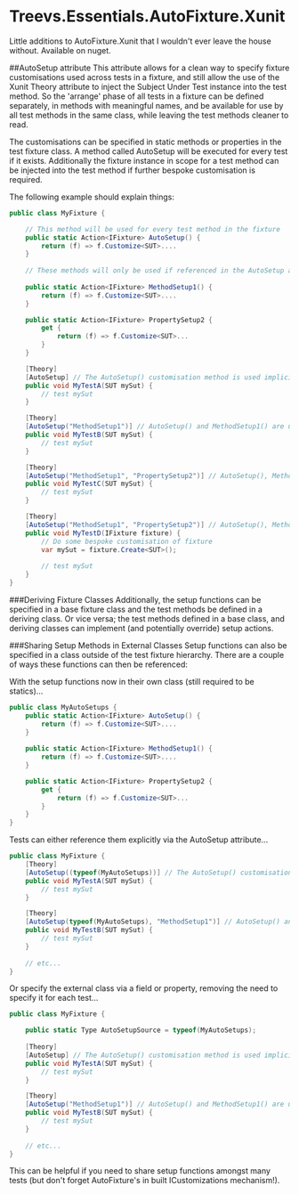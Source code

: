 Treevs.Essentials.AutoFixture.Xunit
=============================
Little additions to AutoFixture.Xunit that I wouldn't ever leave the house without. Available on nuget.

##AutoSetup attribute
This attribute allows for a clean way to specify fixture customisations used across tests in a fixture, and still allow the use of the Xunit Theory attribute to inject the Subject Under Test instance into the test method.  So the 'arrange' phase of all tests in a fixture can be defined separately, in methods with meaningful names, and be available for use by all test methods in the same class, while leaving the test methods cleaner to read.

The customisations can be specified in static methods or properties in the test fixture class.  A method called AutoSetup will be executed for every test if it exists.  Additionally the fixture instance in scope for a test method can be injected into the test method if further bespoke customisation is required.

The following example should explain things:

```c#
public class MyFixture {

	// This method will be used for every test method in the fixture
	public static Action<IFixture> AutoSetup() {
		return (f) => f.Customize<SUT>....
	}
	
	// These methods will only be used if referenced in the AutoSetup attribute of a test method...
	
	public static Action<IFixture> MethodSetup1() {
		return (f) => f.Customize<SUT>....
	}

	public static Action<IFixture> PropertySetup2 {
		get {
			return (f) => f.Customize<SUT>...
		}
	}

	[Theory]
	[AutoSetup] // The AutoSetup() customisation method is used implicitly
	public void MyTestA(SUT mySut) {
		// test mySut
	}

	[Theory]
	[AutoSetup("MethodSetup1")] // AutoSetup() and MethodSetup1() are used
	public void MyTestB(SUT mySut) {
		// test mySut
	}

	[Theory]
	[AutoSetup("MethodSetup1", "PropertySetup2")] // AutoSetup(), MethodSetup1() and PropertySetup2 are used
	public void MyTestC(SUT mySut) {
		// test mySut
	}

	[Theory]
	[AutoSetup("MethodSetup1", "PropertySetup2")] // AutoSetup(), MethodSetup1() and PropertySetup2 are used
	public void MyTestD(IFixture fixture) {
		// Do some bespoke customisation of fixture
		var mySut = fixture.Create<SUT>();
		
		// test mySut		
	}
}
```

###Deriving Fixture Classes
Additionally, the setup functions can be specified in a base fixture class and the test methods be defined in a deriving class.  Or vice versa; the test methods defined in a base class, and deriving classes can implement (and potentially override) setup actions.

###Sharing Setup Methods in External Classes
Setup functions can also be specified in a class outside of the test fixture hierarchy.  There are a couple of ways these functions can then be referenced:

With the setup functions now in their own class (still required to be statics)...

```c#
public class MyAutoSetups {
	public static Action<IFixture> AutoSetup() {
		return (f) => f.Customize<SUT>....
	}
	
	public static Action<IFixture> MethodSetup1() {
		return (f) => f.Customize<SUT>....
	}

	public static Action<IFixture> PropertySetup2 {
		get {
			return (f) => f.Customize<SUT>...
		}
	}
}
```

Tests can either reference them explicitly via the AutoSetup attribute...

```c#
public class MyFixture {
    [Theory]
	[AutoSetup((typeof(MyAutoSetups))] // The AutoSetup() customisation method is used implicitly
	public void MyTestA(SUT mySut) {
		// test mySut
	}

	[Theory]
	[AutoSetup(typeof(MyAutoSetups), "MethodSetup1")] // AutoSetup() and MethodSetup1() are used
	public void MyTestB(SUT mySut) {
		// test mySut
	}
    
    // etc...
}
```

Or specify the external class via a field or property, removing the need to specify it for each test...

```c#
public class MyFixture {

    public static Type AutoSetupSource = typeof(MyAutoSetups);
    
    [Theory]
	[AutoSetup] // The AutoSetup() customisation method is used implicitly
	public void MyTestA(SUT mySut) {
		// test mySut
	}

	[Theory]
	[AutoSetup("MethodSetup1")] // AutoSetup() and MethodSetup1() are used
	public void MyTestB(SUT mySut) {
		// test mySut
	}
    
    // etc...
}
```

This can be helpful if you need to share setup functions amongst many tests (but don't forget AutoFixture's in built ICustomizations mechanism!).


